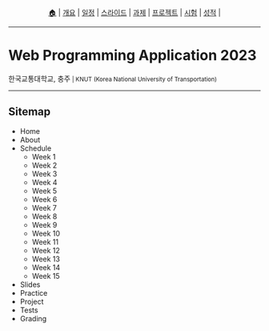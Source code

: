 <p id="menu" align="center">
  <a href="https://ut-nodejs.github.io" title="Home">🏠</a> |
  <a href="about.html" title="About">개요</a> |
  <a href="/schedule.html" title="Schedule">일정</a> |
  <a href="/slides.html" title="Slides">스라이드</a> |
  <a href="/assignments.html" title="Assignments">과제</a> |
  <a href="/project.html" title="Project">프로젝트</a> |
  <a href="/tests.html" title="Tests">시험</a> |
  <a href="/grading.html" title="Grading">성적</a> |
  <!-- <a href="https://pollev.com/aarons007" title="PollEverywhere">설문↗️</a> -->
</p>

---

# Web Programming Application 2023

<p>한국교통대학교, 충주<small> | KNUT (Korea National University of Transportation)</small></p>

---

## Sitemap

- Home
- About
- Schedule
  - Week 1
  - Week 2
  - Week 3
  - Week 4
  - Week 5
  - Week 6
  - Week 7
  - Week 8
  - Week 9
  - Week 10
  - Week 11
  - Week 12
  - Week 13
  - Week 14
  - Week 15
- Slides
- Practice
- Project
- Tests
- Grading
